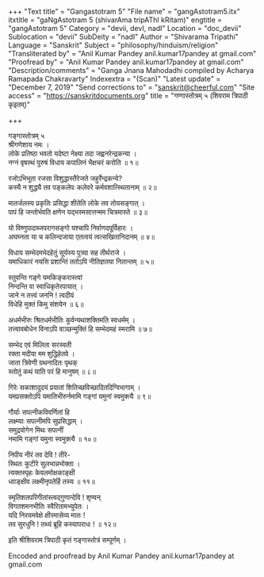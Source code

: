 +++
"Text title" = "Gangastotram 5"
"File name" = "gangAstotram5.itx"
itxtitle = "gaNgAstotram 5 (shivarAma tripAThI kRitam)"
engtitle = "gangAstotram 5"
Category = "devii, devI, nadI"
Location = "doc_devii"
Sublocation = "devii"
SubDeity = "nadI"
Author = "Shivarama Tripathi"
Language = "Sanskrit"
Subject = "philosophy/hinduism/religion"
"Transliterated by" = "Anil Kumar Pandey anil.kumar17pandey at gmail.com"
"Proofread by" = "Anil Kumar Pandey anil.kumar17pandey at gmail.com"
"Description/comments" = "Ganga Jnana Mahodadhi compiled by Acharya Ramapada Chakravarty"
Indexextra = "(Scan)"
"Latest update" = "December 7, 2019"
"Send corrections to" = "sanskrit@cheerful.com"
"Site access" = "https://sanskritdocuments.org"
title = "गण्गास्तोत्रम् ५ (शिवराम त्रिपाठी कृइतम्)"

+++
  
 गङ्गास्तोत्रम् ५   
श्रीगणेशाय नमः ।  
लोके प्रतिष्ठा भवतो यदेष्टा नेक्ष्या तदा जह्वनरेन्द्रकन्या ।  
नग्नं वृषस्थं पुरुषं विधाय कपालिनं भैक्षचरं करोति ॥ १॥  
  
रजोऽभिभूता रजसा विशुद्धास्तैरेजते जहुर्रेन्द्रकन्ये?  
कस्यै न शुद्ध्यै तव पङ्कलेपः कलेवरे कर्मवशात्स्थितानाम् ॥ २॥  
  
मातर्जलस्य प्रकृतिः प्रसिद्धा शीतेति लोके तव तोयसङ्गात् ।  
पापं हि जन्तोर्भवति क्षणेन यद्भस्मसात्तन्मम चित्रमास्ते ॥ ३॥  
  
यो विष्णुपादाब्जपरागसङ्गो यश्चापि निर्वाणदपूर्विहारः ।  
अघघ्नता या च कलिन्दजाया एतत्वयं त्वत्सखितानिदानम् ॥ ४॥  
  
विधाय सम्भेदमभेदहेतुं सूर्यस्य पुत्र्या सह तीर्थराजे ।  
यमाधिकारं नयसि प्रशान्तिं ततोऽपि नीतिज्ञतया नितान्तम् ॥ ५॥  
  
स्तुवन्ति गङ्गे यमकिङ्करास्त्वां  
     निन्दन्ति वा स्वाधिकृतेरपायात् ।  
जाने न तत्त्वं जननि ! त्वदीयं  
     विधेहि मुक्तं किमु संशयेन ॥ ६॥  
  
अधर्मभीरुः श्रितधर्मभीतिः कुर्वन्यथाशक्तिमति स्वधर्मम् ।  
तत्त्वावबोधेन विनाऽपि वाञ्छन्मुक्तिं हि सम्भेदमहं स्मरामि ॥ ७॥  
  
सम्भेद एवं मिलिता सरस्वती  
     रक्ता मदीया मम शुद्धिहेतवे ।  
जाता त्रिवेणी ग्रथनादितः पृथक्  
     स्तोतुं कथं याति परं हि मानुषम् ॥ ८॥  
  
गिरेः सकाशादुदयं प्रयातां शितिच्छविच्छादितदिग्विभागाम् ।  
यमप्रसक्तोऽपि यमातिभीरुर्नमामि गङ्गां यमुनां स्वमुक्त्यै ॥ ९॥  
  
गौर्याः सपत्नीकविवर्णितां हि  
     लक्ष्म्याः सपत्नीमपि सुप्रसिद्धाम् ।  
समुद्रयोगेन मिथः सपत्नीं  
     नमामि गङ्गां यमुना स्वमुक्त्यै ॥ १०॥  
  
निपीय नीरं तव देवि ! तीरे-  
     स्थितः कुटीरे सुलभान्नभोक्ता ।  
त्यक्तस्पृहः केवलमोक्षकाङ्क्षी  
     ध्वाङ्क्षीव लक्ष्मीनृपतेर्हि तस्य ॥ ११॥  
  
स्मृतिशतपरिगीतांस्त्वद्गुणान्देवि ! शृण्वन्  
     विगतशमनभीतिः स्वैरितामभ्युपेतः ।  
यदि निरयमवेक्षे क्षीरमासेव्य मातः !  
     तव सुरधुनि ! तथ्यं ब्रूहि कस्यापराधः ! ॥ १२॥  
  
इति श्रीशिवराम त्रिपाठी कृतं गङ्गास्तोत्रं सम्पूर्णम् ।  
  
  
Encoded and proofread by Anil Kumar Pandey anil.kumar17pandey at gmail.com   
  
